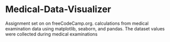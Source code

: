 # Medical-Data-Visualizer
Assignment set on on freeCodeCamp.org. calculations from medical examination data using matplotlib, seaborn, and pandas. The dataset values were collected during medical examinations
